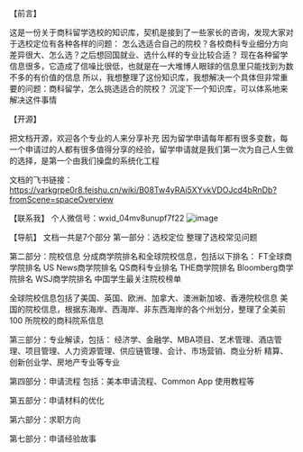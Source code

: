 【前言】

这是一份关于商科留学选校的知识库，契机是接到了一些家长的咨询，发现大家对于选校定位有各种各样的问题：
怎么选适合自己的院校？各校商科专业细分方向差异很大、怎么选？之后想回国就业、选什么样的专业比较合适？
现在各种留学信息很多，它造成了信噪比很低，也就是在一大堆博人眼球的信息里只能找到为数不多的有价值的信息
所以，我想整理了这份知识库，我想解决一个具体但非常重要的问题：商科留学，怎么挑选适合的院校？
沉淀下一个知识库，可以体系地来解决这件事情

【开源】

把文档开源，欢迎各个专业的人来分享补充
因为留学申请每年都有很多变数，每一个申请过的人都有很多值得分享的经验，留学申请就是我们第一次为自己人生做的选择，是第一个由我们操盘的系统化工程

文档的飞书链接：https://varkgrpe0r8.feishu.cn/wiki/B08Tw4yRAi5XYvkVDOJcd4bRnDb?fromScene=spaceOverview

【联系我】
个人微信号：wxid_04mv8unupf7f22
![image](https://github.com/user-attachments/assets/84c862f1-dedf-477d-bab1-00ad462e5994)

【导航】
文档一共是7个部分
第一部分：选校定位
整理了选校常见问题

第二部分：院校信息
分成商学院排名和全球院校信息，包括以下排名：
FT全球商学院排名
US News商学院排名
QS商科专业排名
THE商学院排名
Bloomberg商学院排名
WSJ商学院排名
中国学生最关注院校榜单

全球院校信息包括了美国、英国、欧洲、加拿大、澳洲新加坡、香港院校信息
美国的院校信息，根据东海岸、西海岸、非东西海岸的各个州划分，整理了全美前 100 所院校的商科院系信息


第三部分：专业解读，包括：
经济学、金融学、MBA项目、艺术管理、酒店管理、项目管理、人力资源管理、供应链管理、会计、市场营销、商业分析
精算、创新创业学、房地产专业等专业


第四部分：申请流程
包括：美本申请流程、Common App 使用教程等

第五部分：申请材料的优化

第六部分：求职方向

第七部分：申请经验故事




